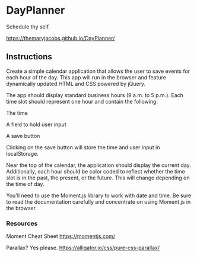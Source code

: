 # DayPlanner
Schedule thy self. 

https://themaryjacobs.github.io/DayPlanner/


## Instructions
Create a simple calendar application that allows the user to save events for each hour of the day. This app will run in the browser and feature dynamically updated HTML and CSS powered by jQuery.

The app should display standard business hours (9 a.m. to 5 p.m.). Each time slot should represent one hour and contain the following:

The time

A field to hold user input

A save button

Clicking on the save button will store the time and user input in localStorage.

Near the top of the calendar, the application should display the current day. Additionally, each hour should be color coded to reflect whether the time slot is in the past, the present, or the future. This will change depending on the time of day.

You'll need to use the Moment.js library to work with date and time. Be sure to read the documentation carefully and concentrate on using Moment.js in the browser.

### Resources
Moment Cheat Sheet
https://momentjs.com/

Parallax? Yes please.
https://alligator.io/css/pure-css-parallax/
